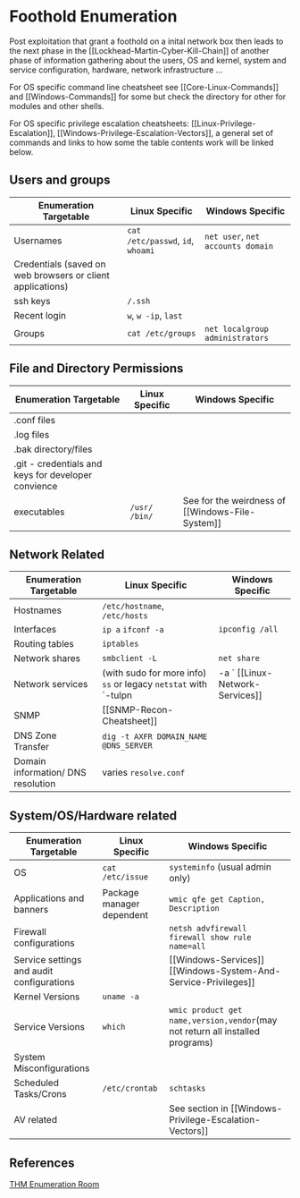 # Foothold Enumeration

Post exploitation that grant a foothold on a inital network box then leads to the next phase in the [[Lockhead-Martin-Cyber-Kill-Chain]] of another phase of information gathering about the users, OS and kernel, system and service configuration, hardware, network infrastructure ...

For OS specific command line cheatsheet see [[Core-Linux-Commands]] and [[Windows-Commands]] for some but check the directory for other for modules and other shells. 

For OS specific privilege escalation cheatsheets: [[Linux-Privilege-Escalation]], [[Windows-Privilege-Escalation-Vectors]], a general set of commands and links to how some the table contents work will be linked below.


## Users and groups

Enumeration Targetable | Linux Specific | Windows Specific
--- | --- | ---
Usernames | `cat /etc/passwd`, `id`, `whoami` | `net user`, `net accounts domain`
Credentials (saved on web browsers or client applications) | | 
ssh keys | `/.ssh` | 
Recent login | `w`, `w -ip`, `last`  | 
Groups | `cat /etc/groups` | `net localgroup administrators` 

## File and Directory Permissions

Enumeration Targetable | Linux Specific | Windows Specific
--- | --- | ---
.conf files |  | 
.log files |  | 
.bak directory/files  |  | 
.git - credentials and keys for developer convience  |  | 
executables | `/usr/` `/bin/` | See for the weirdness of [[Windows-File-System]]

## Network Related 

Enumeration Targetable | Linux Specific | Windows Specific
--- | --- | ---
Hostnames | `/etc/hostname`, `/etc/hosts` | 
Interfaces | `ip a` `ifconf -a` | `ipconfig /all`
Routing tables | `iptables` | 
Network shares | `smbclient -L`  | `net share`
Network services | (with sudo for more info) `ss` or legacy `netstat` with `-tulpn | -a ` [[Linux-Network-Services]] | `netstat -abno` 
SNMP | [[SNMP-Recon-Cheatsheet]] | 
DNS Zone Transfer | `dig -t AXFR DOMAIN_NAME @DNS_SERVER`  | 
Domain information/ DNS resolution | varies `resolve.conf` |  

## System/OS/Hardware related

Enumeration Targetable | Linux Specific | Windows Specific
--- | --- | ---
OS | `cat /etc/issue` | `systeminfo` (usual admin only)
Applications and banners | Package manager dependent  | `wmic qfe get Caption, Description` 
Firewall configurations |  | `netsh advfirewall firewall show rule name=all`
Service settings and audit configurations  |  | [[Windows-Services]] [[Windows-System-And-Service-Privileges]] 
Kernel Versions | `uname -a` | 
Service Versions | `which`  | `wmic product get name,version,vendor`(may not return all installed programs)
System Misconfigurations |  | 
Scheduled Tasks/Crons | `/etc/crontab` | `schtasks`
AV related | | See section in [[Windows-Privilege-Escalation-Vectors]]


## References
[THM Enumeration Room](https://tryhackme.com/room/enumerationpe)